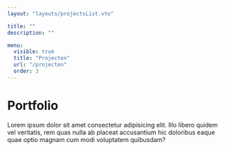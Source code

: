 ```yaml
---
layout: "layouts/projectsList.vto"

title: ""
description: ""

menu:
  visible: true
  title: "Projecten"
  url: "/projecten"
  order: 3
---
```


# Portfolio

Lorem ipsum dolor sit amet consectetur adipisicing elit. Illo libero quidem vel veritatis, rem quas nulla ab placeat accusantium hic doloribus eaque quae optio magnam cum modi voluptatem quibusdam?
